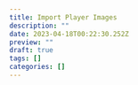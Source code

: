 ```yaml
---
title: Import Player Images
description: ""
date: 2023-04-18T00:22:30.252Z
preview: ""
draft: true
tags: []
categories: []
---
```

